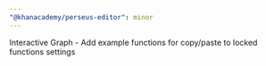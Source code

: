 ```yaml
---
"@khanacademy/perseus-editor": minor
---
```


Interactive Graph - Add example functions for copy/paste to locked functions settings
